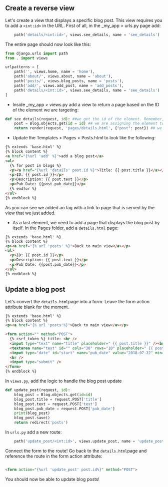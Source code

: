 ## Create a reverse view

Let's create a view that displays a specific blog post. This view requires you to add a `<int:id>` in the URL. First of all, in the _my_app > urls.py page add:

```python
    path('details/<int:id>', views.see_details, name = 'see_details')
```

The entire page should now look like this:

```python
from django.urls import path
from . import views

urlpatterns = [
    path('', views.home, name = 'home'),
    path('about/', views.about, name = 'about'),
    path('posts/', views.blog_posts, name = 'posts'),
    path('add/', views.add_post, name = 'add_posts'),
    path('details/<int:id>', views.see_details, name = 'see_details')
]
```

- Inside _my_app > views.py add a view to return a page based on the ID of the element we are targeting:

```python
def see_details(request, id): ##we get the id of the element. Remember, all elements are created with an ID in the database.
    post = Blog.objects.get(id = id) ## we are assigning the element to a variable
    return render(request, 'pages/details.html', {"post": post}) ## we are passing the context to the page
```

- Update the Templates > Pages > Posts.html to look like the following:

```html
{% extends 'base.html' %}
{% block content %}
<a href="{%url 'add' %}">add a blog post</a>
<ul>
  {% for post in blogs %}
  <p><a href="{%url 'details' post.id %}">Title: {{ post.title }}</a></p>
  <p>ID: {{ post.id }}</p>
  <p>Description: {{ post.text }}</p>
  <p>Pub Date: {{post.pub_date}}</p>
  {% endfor %}
</ul>
{% endblock %}

```

As you can see we added an <a> tag with a link to page that is served by the view that we just added.

- As a last element, we need to add a page that displays the blog post by itself. In the Pages folder, add a `details.html` page:

```html
{% extends 'base.html' %}
{% block content %}
<p><a href="{% url 'posts' %}">Back to main view</a></p>
<ul>
  <p>ID: {{ post.id }}</p>
  <p>Description: {{ post.text }}</p>
  <p>Pub Date: {{post.pub_date}}</p>
</ul>
{% endblock %}
```

## Update a blog post

Let's convert the `details.html`page into a form. Leave the form action attribute blank for the moment.

```html
{% extends 'base.html' %}
{% block content %}
<p><a href="{% url 'posts'%}">Back to main view</a></p>

<form action="" method="POST">
  {% csrf_token %} title: <br />
  <input type="text" name="title" placeholder=" {{ post.title }}" /><br /><br />
  <textarea name="text" id="" cols="30" rows="10" placeholder=" {{ post.text }}"></textarea><br />
  <input type="date" id="start" name="pub_date" value="2018-07-22" min="2018-01-01" max="2030-12-31">
  <br />
  <input type="submit" />
</form>
{% endblock %}

```

In `views.py`, add the logic to handle the blog post update

```python
def update_post(request, id):
    blog_post = Blog.objects.get(id=id)
    blog_post.title = request.POST['title']
    blog_post.text = request.POST['text']
    blog_post.pub_date = request.POST['pub_date']
    print(blog_post)
    blog_post.save()
    return redirect('posts')

```

In `urls.py` add a new route:

```python
    path('update_post/<int:id>', views.update_post, name = 'update_post')


```

Connect the form to the route! Go back to the `details.html`page and reference the route in the form action attribute:


```html

<form action="{%url 'update_post' post.id%}" method="POST">
```

You should now be able to update blog posts!

